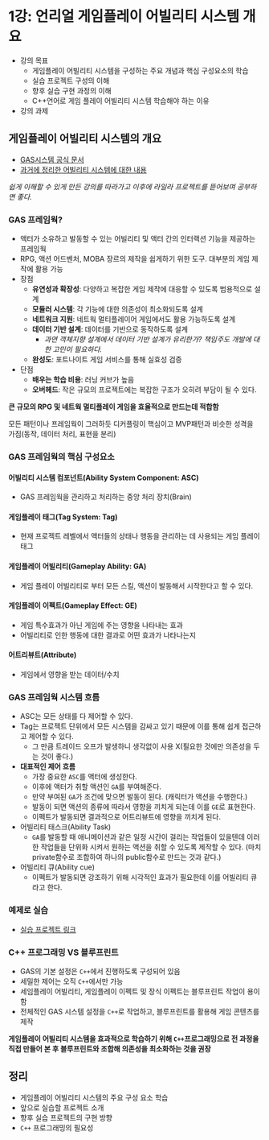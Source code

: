 # 1강: 언리얼 게임플레이 어빌리티 시스템 개요

- 강의 목표
  - 게임플레이 어빌리티 시스템을 구성하는 주요 개념과 핵심 구성요소의 학습
  - 실습 프로젝트 구성의 이해
  - 향후 실습 구현 과정의 이해
  - C++언어로 게임 플레이 어빌리티 시스템 학습해야 하는 이유
- 강의 과제

## 게임플레이 어빌리티 시스템의 개요

- [GAS시스템 공식 문서](https://docs.unrealengine.com/5.3/ko/gameplay-ability-system-for-unreal-engine/)
- [과거에 정리한 어빌리티 시스템에 대한 내용](https://github.com/fkdl0048/CodeReview/blob/main/GameAlgorithm/UtilitySystem/README.md)

*쉽게 이해할 수 있게 만든 강의를 따라가고 이후에 라일라 프로젝트를 뜯어보며 공부하면 좋다.*

### GAS 프레임웍?

- 액터가 소유하고 발동할 수 있는 어빌리티 및 액터 간의 인터랙션 기능을 제공하는 프레임웍
- RPG, 액션 어드벤처, MOBA 장르의 제작을 쉽게하기 위한 도구. 대부분의 게임 제작에 활용 가능
- 장점
  - **유연성과 확장성**: 다양하고 복잡한 게임 제작에 대응할 수 있도록 범용적으로 설계
  - **모듈러 시스템**: 각 기능에 대한 의존성이 최소화되도록 설계
  - **네트워크 지원**: 네트웍 멀티플레이어 게임에서도 활용 가능하도록 설계
  - **데이터 기반 설계**: 데이터를 기반으로 동작하도록 설계
    - *과연 객체지향 설계에서 데이터 기반 설계가 유리한가? 책임주도 개발에 대한 고민이 필요하다.*
  - **완성도**: 포트나이트 게임 서비스를 통해 실효성 검증
- 단점
  - **배우는 학습 비용**: 러닝 커브가 높음
  - **오버헤드**: 작은 규모의 프로젝트에는 복잡한 구조가 오히려 부담이 될 수 있다.

**큰 규모의 RPG 및 네트웍 멀티플레이 게임을 효율적으로 만드는데 적합함**

모든 패턴이나 프레임웍이 그러하듯 디커플링이 핵심이고 MVP패턴과 비슷한 성격을 가짐(동작, 데이터 처리, 표현을 분리)

### GAS 프레임웍의 핵심 구성요소

#### 어빌리티 시스템 컴포넌트(Ability System Component: ASC)

- GAS 프레임웍을 관리하고 처리하는 중앙 처리 장치(Brain)

#### 게임플레이 태그(Tag System: Tag)

- 현재 프로젝트 레벨에서 액터들의 상태나 행동을 관리하는 데 사용되는 게임 플레이 태그

#### 게임플레이 어빌리티(Gameplay Ability: GA)

- 게임 플레이 어빌리티로 부터 모든 스킬, 액션이 발동해서 시작한다고 할 수 있다.

#### 게임플레이 이펙트(Gameplay Effect: GE)

- 게임 특수효과가 아닌 게임에 주는 영향을 나타내는 효과
- 어빌리티로 인한 행동에 대한 결과로 어떤 효과가 나타나는지

#### 어트리뷰트(Attribute)

- 게임에서 영향을 받는 데이터/수치

### GAS 프레임웍 시스템 흐름

- ASC는 모든 상태를 다 제어할 수 있다.
- Tag는 프로젝트 단위에서 모든 시스템을 감싸고 있기 때문에 이를 통해 쉽게 접근하고 제어할 수 있다.
  - 그 만큼 트레이드 오프가 발생하니 생각없이 사용 X(필요한 것에만 의존성을 두는 것이 좋다.)
- **대표적인 제어 흐름**
  - 가장 중요한 `ASC`를 액터에 생성한다.
  - 이후에 액터가 취할 액션인 `GA`를 부여해준다.
  - 만약 부여된 `GA`가 조건에 맞으면 발동이 된다. (캐릭터가 액션을 수행한다.)
  - 발동이 되면 액션의 종류에 따라서 영향을 끼치게 되는데 이를 `GE`로 표현한다.
  - 이펙트가 발동되면 결과적으로 어트리뷰트에 영향을 끼치게 된다.
- 어빌리티 태스크(Ability Task)
  - `GA`를 발동할 때 애니메이션과 같은 일정 시간이 걸리는 작업들이 있을텐데 이러한 작업들을 단위화 시켜서 원하는 액션을 취할 수 있도록 제작할 수 있다. (마치 private함수로 조합하여 하나의 public함수로 만드는 것과 같다.)
- 어빌리티 큐(Ability cue)
  - 이펙트가 발동되면 강조하기 위해 시각적인 효과가 필요한데 이를 어빌리티 큐라고 한다.

### 예제로 실습

- [실습 프로젝트 링크](https://github.com/ideugu/UnrealGAS1)

### C++ 프로그래밍 VS 블루프린트

- GAS의 기본 설정은 `C++`에서 진행하도록 구성되어 있음
- 세밀한 제어는 오직 `C++`에서만 가능
- 세임플레이 어빌리티, 게임플레이 이펙트 및 장식 이펙트는 블루프린트 작업이 용이함
- 전체적인 GAS 시스템 설정을 `C++`로 작업하고, 블루프린트를 활용해 게임 콘텐츠를 제작

**게임플레이 어빌리티 시스템을 효과적으로 학습하기 위해 `C++`프로그래밍으로 전 과정을 직접 만들어 본 후 블루프린트와 조합해 의존성을 최소화하는 것을 권장**

## 정리

- 게임플레이 어빌리티 시스템의 주요 구성 요소 학습
- 앞으로 실습할 프로젝트 소개
- 향후 실습 프로젝트의 구현 방향
- `C++` 프로그래밍의 필요성
